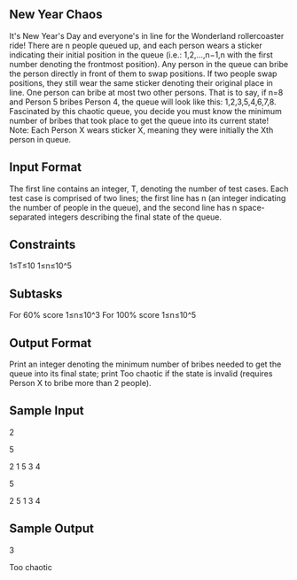 New Year Chaos
--------------
It's New Year's Day and everyone's in line for the Wonderland rollercoaster ride!
There are n people queued up, and each person wears a sticker indicating their initial position in the queue (i.e.: 1,2,...,n−1,n with the first number denoting the frontmost position).
Any person in the queue can bribe the person directly in front of them to swap positions. If two people swap positions, they still wear the same sticker denoting their original place in line. One person can bribe at most two other persons.
That is to say, if n=8 and Person 5 bribes Person 4, the queue will look like this: 1,2,3,5,4,6,7,8.
Fascinated by this chaotic queue, you decide you must know the minimum number of bribes that took place to get the queue into its current state!
Note: Each Person X wears sticker X, meaning they were initially the Xth person in queue.

Input Format
------------
The first line contains an integer, T, denoting the number of test cases.
Each test case is comprised of two lines; the first line has n (an integer indicating the number of people in the queue), and the second line has n space-separated integers describing the final state of the queue.

Constraints
-----------
1≤T≤10
1≤n≤10^5

Subtasks
--------
For 60% score 1≤n≤10^3
For 100% score 1≤n≤10^5

Output Format
-------------
Print an integer denoting the minimum number of bribes needed to get the queue into its final state; print Too chaotic if the state is invalid (requires Person X to bribe more than 2 people).

Sample Input
------------
2

5

2 1 5 3 4

5

2 5 1 3 4

Sample Output
-------------
3

Too chaotic
